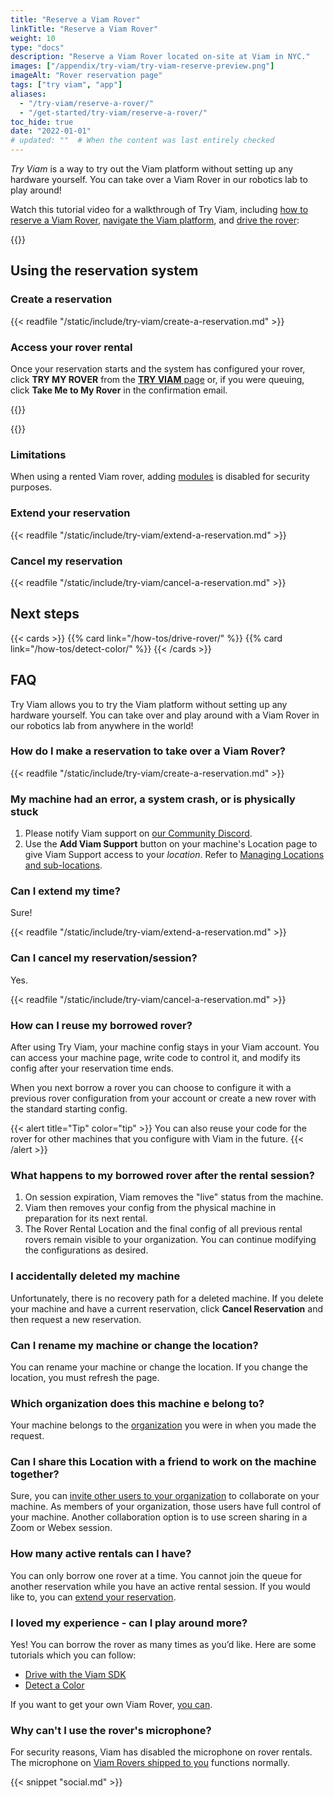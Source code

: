```yaml
---
title: "Reserve a Viam Rover"
linkTitle: "Reserve a Viam Rover"
weight: 10
type: "docs"
description: "Reserve a Viam Rover located on-site at Viam in NYC."
images: ["/appendix/try-viam/try-viam-reserve-preview.png"]
imageAlt: "Rover reservation page"
tags: ["try viam", "app"]
aliases:
  - "/try-viam/reserve-a-rover/"
  - "/get-started/try-viam/reserve-a-rover/"
toc_hide: true
date: "2022-01-01"
# updated: ""  # When the content was last entirely checked
---
```


_Try Viam_ is a way to try out the Viam platform without setting up any hardware yourself.
You can take over a Viam Rover in our robotics lab to play around!

Watch this tutorial video for a walkthrough of Try Viam, including [how to reserve a Viam Rover](#using-the-reservation-system), [navigate the Viam platform](/fleet/), and [drive the rover](/components/base/wheeled/#test-the-base):

{{<youtube embed_url="https://www.youtube-nocookie.com/embed/YYpZ9CVDwMU" max-width="600px">}}

## Using the reservation system

### Create a reservation

{{< readfile "/static/include/try-viam/create-a-reservation.md" >}}

### Access your rover rental

Once your reservation starts and the system has configured your rover, click **TRY MY ROVER** from the [**TRY VIAM** page](https://app.viam.com/try) or, if you were queuing, click **Take Me to My Rover** in the confirmation email.

{{<gif webm_src="/appendix/try-viam/rover-reservation.webm" mp4_src="/appendix/try-viam/rover-reservation.mp4" alt="Rover reservation management page" max-width="1000px">}}

{{<imgproc src="appendix/try-viam/navigation-bar.png" resize="800x" alt="Navigation bar of the Viam app with the Viam Rover time remaining indicator.">}}

### Limitations

When using a rented Viam rover, adding [modules](/registry/) is disabled for security purposes.

### Extend your reservation

{{< readfile "/static/include/try-viam/extend-a-reservation.md" >}}

### Cancel my reservation

{{< readfile "/static/include/try-viam/cancel-a-reservation.md" >}}

## Next steps

{{< cards >}}
{{% card link="/how-tos/drive-rover/" %}}
{{% card link="/how-tos/detect-color/" %}}
{{< /cards >}}

## FAQ

Try Viam allows you to try the Viam platform without setting up any hardware yourself.
You can take over and play around with a Viam Rover in our robotics lab from anywhere in the world!

### How do I make a reservation to take over a Viam Rover?

{{< readfile "/static/include/try-viam/create-a-reservation.md" >}}

### My machine had an error, a system crash, or is physically stuck

1. Please notify Viam support on [our Community Discord](https://discord.gg/viam).
2. Use the **Add Viam Support** button on your machine's Location page to give Viam Support access to your _location_.
   Refer to [Managing Locations and sub-locations](/cloud/locations/).

### Can I extend my time?

Sure!

{{< readfile "/static/include/try-viam/extend-a-reservation.md" >}}

### Can I cancel my reservation/session?

Yes.

{{< readfile "/static/include/try-viam/cancel-a-reservation.md" >}}

### How can I reuse my borrowed rover?

After using Try Viam, your machine config stays in your Viam account.
You can access your machine page, write code to control it, and modify its config after your reservation time ends.

When you next borrow a rover you can choose to configure it with a previous rover configuration from your account or create a new rover with the standard starting config.

{{< alert title="Tip" color="tip" >}}
You can also reuse your code for the rover for other machines that you configure with Viam in the future.
{{< /alert >}}

### What happens to my borrowed rover after the rental session?

1. On session expiration, Viam removes the "live" status from the machine.
2. Viam then removes your config from the physical machine in preparation for its next rental.
3. The Rover Rental Location and the final config of all previous rental rovers remain visible to your organization.
   You can continue modifying the configurations as desired.

### I accidentally deleted my machine

Unfortunately, there is no recovery path for a deleted machine.
If you delete your machine and have a current reservation, click **Cancel Reservation** and then request a new reservation.

### Can I rename my machine or change the location?

You can rename your machine or change the location.
If you change the location, you must refresh the page.

### Which organization does this machine e belong to?

Your machine belongs to the [organization](/cloud/organizations/) you were in when you made the request.

### Can I share this Location with a friend to work on the machine together?

Sure, you can [invite other users to your organization](/cloud/locations/) to collaborate on your machine.
As members of your organization, those users have full control of your machine.
Another collaboration option is to use screen sharing in a Zoom or Webex session.

### How many active rentals can I have?

You can only borrow one rover at a time.
You cannot join the queue for another reservation while you have an active rental session.
If you would like to, you can [extend your reservation](/appendix/try-viam/reserve-a-rover/#can-i-extend-my-time).

### I loved my experience - can I play around more?

Yes! You can borrow the rover as many times as you’d like.
Here are some tutorials which you can follow:

- [Drive with the Viam SDK](/how-tos/drive-rover/)
- [Detect a Color](/how-tos/detect-color/)

If you want to get your own Viam Rover, [you can](https://viam.com/resources/rover).

### Why can't I use the rover's microphone?

For security reasons, Viam has disabled the microphone on rover rentals.
The microphone on [Viam Rovers shipped to you](/appendix/try-viam/rover-resources/) functions normally.

{{< snippet "social.md" >}}
